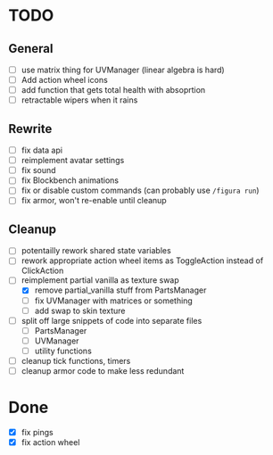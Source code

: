 # TODO

## General
- [ ] use matrix thing for UVManager (linear algebra is hard)
- [ ] Add action wheel icons
- [ ] add function that gets total health with absoprtion
- [ ] retractable wipers when it rains

## Rewrite
- [ ] fix data api
- [ ] reimplement avatar settings
- [ ] fix sound
- [ ] fix Blockbench animations
- [ ] fix or disable custom commands (can probably use `/figura run`)
- [ ] fix armor, won't re-enable until cleanup

## Cleanup
- [ ] potentailly rework shared state variables
- [ ] rework appropriate action wheel items as ToggleAction instead of ClickAction
- [ ] reimplement partial vanilla as texture swap
	- [x] remove partial_vanilla stuff from PartsManager
	- [ ] fix UVManager with matrices or something
	- [ ] add swap to skin texture
- [ ] split off large snippets of code into separate files
	- [ ] PartsManager
	- [ ] UVManager
	- [ ] utility functions
- [ ] cleanup tick functions, timers
- [ ] cleanup armor code to make less redundant

# Done
- [x] fix pings
- [x] fix action wheel
